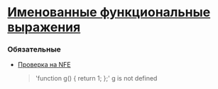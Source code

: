 # [Именованные функциональные выражения](https://learn.javascript.ru/named-function-expression)

### Обязательные

* [Проверка на NFE](https://learn.javascript.ru/task/nfe-check)
  > 'function g() { return 1; };'
  > g is not defined